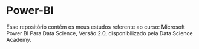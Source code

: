 # Power-BI

Esse repositório contém os meus estudos referente ao curso: Microsoft Power BI Para Data Science, Versão 2.0, disponibilizado pela Data Science Academy. 
